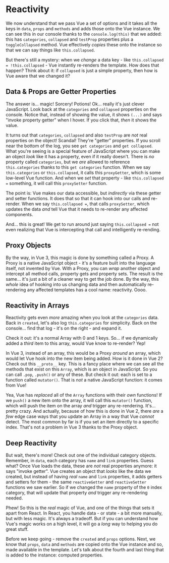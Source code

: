 # Reactivity

We now understand that we pass Vue a set of options and it takes all the keys in
`data`, `props` and `methods` and adds those onto the Vue instance. We can see this
in our console thanks to the `console.log(this)` that we added: this has
`categories`, `collapsed` and `testProp` properties plus a `toggleCollapsed` method.
Vue effectively *copies* these onto the instance so that we can say things like
`this.collapsed`.

But there's still a mystery: when we *change* a data key - like
`this.collapsed = !this.collapsed` - Vue instantly re-renders the template. How
does that happen? Think about it: if `collapsed` is just a simple property, then
how is Vue aware that we changed it?

## Data & Props are Getter Properties

The answer is... magic! Sorcery! Potions! Ok... really it's just clever JavaScript.
Look back at the `categories` and `collapsed` properties on the console. Notice
that, instead of showing the value, it shows `(...)` and says "invoke property
getter" when I hover. If you click that, *then* it shows the value.

It turns out that `categories`, `collapsed` and also `testProp` are *not* real
properties on the object! Scandal! They're "getter" properties. If you scroll near
the bottom of the log, you see `get categories` and `get collapsed`. What you're
seeing is a special feature of JavaScript where you can make an object *look* like
it has a property, even if it really doesn't. There is *no* property called
`categories`, but we *are* allowed to reference `this.categories` thanks to this
`get categories` function. When we say `this.categories` or `this.collapsed`, it
calls this `proxyGetter`, which is some low-level Vue function. And when we *set*
that property - like `this.collapsed =` something, it will call this `proxySetter`
function.

The point is: Vue makes our data accessible, but *indirectly* via these getter and
setter functions. It does that so that it can hook into our calls and re-render.
When we say `this.collapsed =`, that calls `proxySetter`, which updates the data
*and* tell Vue that it needs to re-render any affected components.

And... this is great! We get to run around just saying `this.collapsed =` not
even realizing that Vue is intercepting that call and intelligently re-rending.

## Proxy Objects

By the way, in Vue 3, this magic is done by something called a Proxy. A Proxy is
a native JavaScript object - it's a feature built into the language itself, not
invented by Vue. With a Proxy, you can *wrap* another object and intercept all
method calls, property gets and property sets. The result is the same... it's just
a bit of a cleaner way to get the job done. By the way, this *whole* idea of
hooking into us changing data and then automatically re-rendering any affected
templates has a cool name: reactivity. Oooo.

## Reactivity in Arrays

Reactivity gets even *more* amazing when you look at the `categories` data. Back
in `created`, let's also log `this.categories` for simplicity. Back on the console...
find that log - it's on the right - and expand it.

Check it out: it's a normal Array with 0 and 1 keys. So... if we dynamically
added a *third* item to this array, would Vue know to re-render? Yep!

In Vue 3, instead of an array, this would be a Proxy *around* an array, which
would let Vue hook into the new item being added. How is it done in Vue 2? Check
out this `__proto__` key. This is a fancy place where we can see all the methods
that exist on this `Array`, which is an object in JavaScript. So you can call `.pop`,
`.push()` or any of these. But check it out: each is set to a function called
`mutator()`. That is *not* a native JavaScript function: it comes from Vue!

Yea, Vue has *replaced* all of the `Array` functions with their *own* functions!
If we `push()` a new item onto the array, it will call this `mutator()` function,
which will push the item on the array *and* trigger any re-rendering. It's... pretty
crazy. And actually, because of how this is done in Vue 2, there *are* a *few*
edge case ways that you update an Array in a way that Vue *cannot* detect. The
most common by far is if you set an item directly to a specific index. That's not
a problem in Vue 3 thanks to the Proxy object.

## Deep Reactivity

But wait, there's more! Check out one of the individual category objects. Remember,
in `data`, each category has `name` and `link` properties. Guess what? Once Vue
loads the data, these are *not* real properties anymore: it says "invoke getter".
Vue creates an object that *looks* like the data we created, but instead of having
*real* `name` and `link` properties, it adds getters and setters for them - the
same `reactiveGetter` and `reactiveSetter` functions we saw earlier. So if we
changed the `name` property of the `0` index category, that will update that
property *and* trigger any re-rendering needed.

Phew! So this is the *real* magic of Vue, and one of the things that sets it apart
from React. In React, you handle data - or state - a bit more manually, but with
less magic. It's always a tradeoff. But if you can understand how Vue's magic works
on a high level, it will go a *long* way to helping you do great stuff.

Before we keep going - remove the `created` and `props` options. Next, we know
that `props`, `data` and `methods` are copied onto the Vue instance and so, made
available in the template. Let's talk about the fourth and last thing that is added
to the instance: computed properties.
